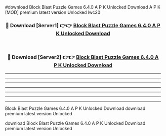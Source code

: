 #download Block Blast Puzzle Games 6.4.0 A P K Unlocked Download A P K [MOD] premium latest version Unlocked lwc20 



<div align="center">
<h3>🔴 Download [Server1] 👉👉 <a href="https://apkdownload-94cd0.web.app/">Block Blast Puzzle Games 6.4.0 A P K Unlocked Download</a></h3><br>

<h3>🔴 Download [Server2] 👉👉 <a href="https://apkdownload-94cd0.web.app/">Block Blast Puzzle Games 6.4.0 A P K Unlocked Download</a></h3>
</div>





----------------------------------------------------------

----------------------------------------------------------

----------------------------------------------------------

----------------------------------------------------------

----------------------------------------------------------

----------------------------------------------------------

----------------------------------------------------------

Block Blast Puzzle Games 6.4.0 A P K Unlocked Download download premium latest version Unlocked

download Block Blast Puzzle Games 6.4.0 A P K Unlocked Download premium latest version Unlocked
